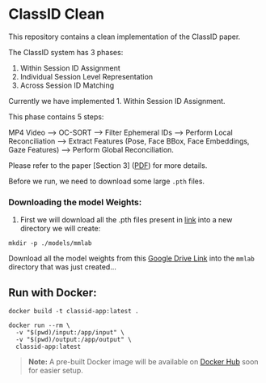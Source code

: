 # ClassID Clean

This repository contains a clean implementation of the ClassID paper.

The ClassID system has 3 phases:
1. Within Session ID Assignment
2. Individual Session Level Representation
3. Across Session ID Matching

Currently we have implemented 1. Within Session ID Assignment.

This phase contains 5 steps:

MP4 Video --> OC-SORT --> Filter Ephemeral IDs --> Perform Local Reconciliation --> Extract Features (Pose, Face BBox, Face Embeddings, Gaze Features) --> Perform Global Reconciliation.

Please refer to the paper [Section 3] ([PDF](./ClassID-Paper.pdf)) for more details.


Before we run, we need to download some large `.pth` files.


### Downloading the model Weights:

1. First we will download all the .pth files present in [link](https://drive.google.com/drive/folders/1mUtuwzOQwKuVb1XMRxDjkGUJ3bSNLPjz?usp=sharing) into a new directory we will create:

```shell
mkdir -p ./models/mmlab
```

Download all the model weights from this [Google Drive Link](https://drive.google.com/drive/folders/1mUtuwzOQwKuVb1XMRxDjkGUJ3bSNLPjz?usp=sharing)  into the `mmlab` directory that was just created...


## Run with Docker:

```docker
docker build -t classid-app:latest .
```

```docker
docker run --rm \
  -v "$(pwd)/input:/app/input" \
  -v "$(pwd)/output:/app/output" \
  classid-app:latest
```

> **Note:** A pre-built Docker image will be available on [Docker Hub](https://hub.docker.com/) soon for easier setup.